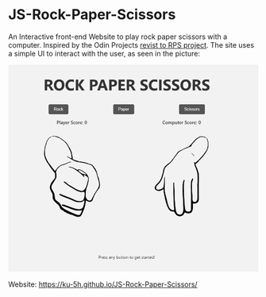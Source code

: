 # JS-Rock-Paper-Scissors
An Interactive front-end Website to play rock paper scissors with a computer. Inspired by the Odin Projects <a href="https://www.theodinproject.com/lessons/foundations-revisiting-rock-paper-scissors" target="_blank">revist to RPS project</a>.
The site uses a simple UI to interact with the user, as seen in the picture:

![picture](https://github.com/KU-5H/JS-Rock-Paper-Scissors/blob/main/Images/Screenshot%202024-01-16%20230838.png)

Website: https://ku-5h.github.io/JS-Rock-Paper-Scissors/
